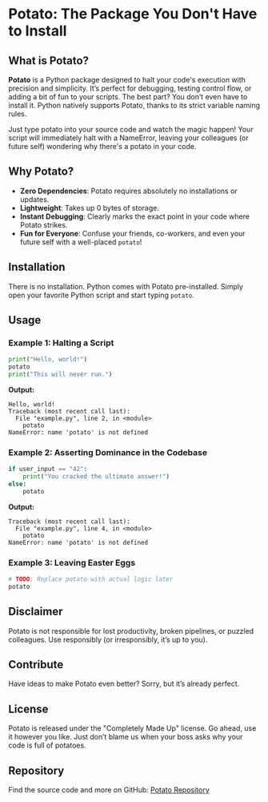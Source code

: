 # Potato: The Package You Don't Have to Install

## What is Potato?

**Potato** is a Python package designed to halt your code's execution with precision and simplicity. It’s perfect for debugging, testing control flow, or adding a bit of fun to your scripts. The best part? You don’t even have to install it. Python natively supports Potato, thanks to its strict variable naming rules.

Just type potato into your source code and watch the magic happen! Your script will immediately halt with a NameError, leaving your colleagues (or future self) wondering why there's a potato in your code.

## Why Potato?

- **Zero Dependencies**: Potato requires absolutely no installations or updates.
- **Lightweight**: Takes up 0 bytes of storage.
- **Instant Debugging**: Clearly marks the exact point in your code where Potato strikes.
- **Fun for Everyone**: Confuse your friends, co-workers, and even your future self with a well-placed `potato`!

## Installation

There is no installation. Python comes with Potato pre-installed. Simply open your favorite Python script and start typing `potato`.

## Usage

### Example 1: Halting a Script
```python
print("Hello, world!")
potato
print("This will never run.")
```

**Output:**
```
Hello, world!
Traceback (most recent call last):
  File "example.py", line 2, in <module>
    potato
NameError: name 'potato' is not defined
```

### Example 2: Asserting Dominance in the Codebase
```python
if user_input == "42":
    print("You cracked the ultimate answer!")
else:
    potato
```

**Output:**
```
Traceback (most recent call last):
  File "example.py", line 4, in <module>
    potato
NameError: name 'potato' is not defined
```

### Example 3: Leaving Easter Eggs
```python
# TODO: Replace potato with actual logic later
potato
```

## Disclaimer
Potato is not responsible for lost productivity, broken pipelines, or puzzled colleagues. Use responsibly (or irresponsibly, it’s up to you).

## Contribute
Have ideas to make Potato even better? Sorry, but it’s already perfect.

## License
Potato is released under the "Completely Made Up" license. Go ahead, use it however you like. Just don’t blame us when your boss asks why your code is full of potatoes.

## Repository
Find the source code and more on GitHub: [Potato Repository](https://github.com/andrewruba/potato)
